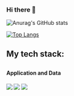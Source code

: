 ### Hi there 👋
![Anurag's GitHub stats](https://github-readme-stats.vercel.app/api?username=ElinaKhisamutdinova&hide=contribs,prs&show_icons=true)

[![Top Langs](https://github-readme-stats.vercel.app/api/top-langs/?username=ElinaKhisamutdinova)](https://github.com/anuraghazra/github-readme-stats)


<h2>My tech stack:<h2/>
  <h4>Application and Data<h4/>
<img src="https://user-images.githubusercontent.com/79336292/136085040-35d4568a-a6ef-4c80-a240-1800a2814f23.png" /> 
<img src="https://user-images.githubusercontent.com/79336292/136085470-37562d85-f385-4630-ac3b-4fd486ae1577.png" /> 
<img src="https://user-images.githubusercontent.com/79336292/136085576-b8a0f766-dec1-4bfd-8c6d-9de77a439577.png" /> 
<img src="" /> 
<img src="" /> 
<img src="" /> 
<!--
**ElinaKhisamutdinova/ElinaKhisamutdinova** is a ✨ _special_ ✨ repository because its `README.md` (this file) appears on your GitHub profile.

Here are some ideas to get you started:

- 🔭 I’m currently working on ...
- 🌱 I’m currently learning ...
- 👯 I’m looking to collaborate on ...
- 🤔 I’m looking for help with ...
- 💬 Ask me about ...
- 📫 How to reach me: ...
- 😄 Pronouns: ...
- ⚡ Fun fact: ...
--> 
